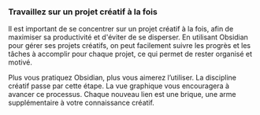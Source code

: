 ### Travaillez sur un projet créatif à la fois
 Il est important de se concentrer sur un projet créatif à la fois, afin de maximiser sa productivité et d'éviter de se disperser. En utilisant Obsidian pour gérer ses projets créatifs, on peut facilement suivre les progrès et les tâches à accomplir pour chaque projet, ce qui permet de rester organisé et motivé.

Plus vous pratiquez Obsidian, plus vous aimerez l’utiliser. La discipline créatif passe par cette étape. La vue graphique vous encouragera à avancer ce processus. Chaque nouveau lien est une brique, une arme supplémentaire à votre connaissance créatif.